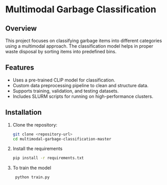 # Multimodal Garbage Classification

## Overview
This project focuses on classifying garbage items into different categories using a multimodal approach. The classification model helps in proper waste disposal by sorting items into predefined bins.

## Features
- Uses a pre-trained CLIP model for classification.
- Custom data preprocessing pipeline to clean and structure data.
- Supports training, validation, and testing datasets.
- Includes SLURM scripts for running on high-performance clusters.

## Installation

1. Clone the repository:
   ```sh
   git clone <repository-url>
   cd multimodal-garbage-classification-master
2. Install the requirements
    ```sh
   pip install -r requirements.txt

4. To train the model
   ```sh
    python train.py
